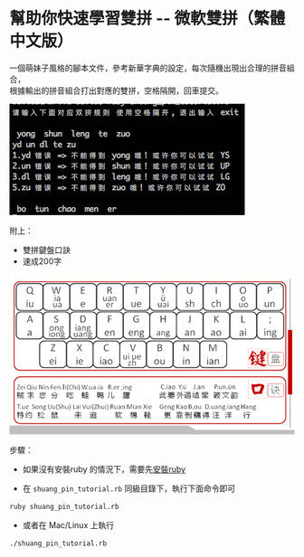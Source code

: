 # 幫助你快速學習雙拼 -- 微軟雙拼（繁體中文版）

一個萌妹子風格的腳本文件，參考新華字典的設定，每次隨機出現出合理的拼音組合，\
根據輸出的拼音組合打出對應的雙拼，空格隔開，回車提交。

![image](./img/img1.png)

附上：
+ 雙拼鍵盤口訣
+ 速成200字

![image](./img/shuang_pin_keyboard.png)

步驟：

- 如果沒有安裝ruby 的情況下，需要先[安裝ruby](https://ruby-china.org/wiki/install_ruby_guide)

- 在 `shuang_pin_tutorial.rb` 同級目錄下，執行下面命令即可
```bash
ruby shuang_pin_tutorial.rb
```
- 或者在 Mac/Linux 上執行
```bash
./shuang_pin_tutorial.rb
```
